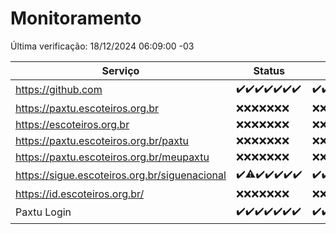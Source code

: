 # Monitoramento

Última verificação: 18/12/2024 06:09:00 -03

|Serviço|Status|Últimas 24h|
|---|---|---|
|https://github.com|<span title="2024-12-11: OK=23">✔️</span><span title="2024-12-12: OK=23">✔️</span><span title="2024-12-13: OK=23">✔️</span><span title="2024-12-14: OK=23">✔️</span><span title="2024-12-15: OK=23">✔️</span><span title="2024-12-16: OK=23">✔️</span><span title="2024-12-17: OK=8">✔️</span>|<span title="17/12/2024 06:09:00 -03 : 200">✔️</span><span title="17/12/2024 07:09:00 -03 : 200">✔️</span><span title="17/12/2024 08:07:00 -03 : 200">✔️</span><span title="17/12/2024 09:16:00 -03 : 200">✔️</span><span title="17/12/2024 10:21:00 -03 : 200">✔️</span><span title="17/12/2024 11:09:00 -03 : 200">✔️</span><span title="17/12/2024 12:09:00 -03 : 200">✔️</span><span title="17/12/2024 13:11:00 -03 : 200">✔️</span><span title="17/12/2024 14:08:00 -03 : 200">✔️</span><span title="17/12/2024 15:12:00 -03 : 200">✔️</span><span title="17/12/2024 16:07:00 -03 : 200">✔️</span><span title="17/12/2024 17:09:00 -03 : 200">✔️</span><span title="17/12/2024 18:06:00 -03 : 200">✔️</span><span title="17/12/2024 19:08:00 -03 : 200">✔️</span><span title="17/12/2024 20:08:00 -03 : 200">✔️</span><span title="17/12/2024 21:42:00 -03 : 200">✔️</span><span title="17/12/2024 23:16:00 -03 : 200">✔️</span><span title="18/12/2024 00:20:00 -03 : 200">✔️</span><span title="18/12/2024 01:10:00 -03 : 200">✔️</span><span title="18/12/2024 02:09:00 -03 : 200">✔️</span><span title="18/12/2024 03:12:00 -03 : 200">✔️</span><span title="18/12/2024 04:08:00 -03 : 200">✔️</span><span title="18/12/2024 05:12:00 -03 : 200">✔️</span><span title="18/12/2024 06:09:00 -03 : 200">✔️</span>|
|https://paxtu.escoteiros.org.br|<span title="2024-12-11: Falhas=23">❌</span><span title="2024-12-12: Falhas=23">❌</span><span title="2024-12-13: Falhas=23">❌</span><span title="2024-12-14: Falhas=23">❌</span><span title="2024-12-15: Falhas=23">❌</span><span title="2024-12-16: Falhas=23">❌</span><span title="2024-12-17: Falhas=8">❌</span>|<span title="17/12/2024 06:09:00 -03 : 403">❌</span><span title="17/12/2024 07:09:00 -03 : 403">❌</span><span title="17/12/2024 08:07:00 -03 : 403">❌</span><span title="17/12/2024 09:16:00 -03 : 403">❌</span><span title="17/12/2024 10:21:00 -03 : 403">❌</span><span title="17/12/2024 11:09:00 -03 : 403">❌</span><span title="17/12/2024 12:09:00 -03 : 403">❌</span><span title="17/12/2024 13:11:00 -03 : 403">❌</span><span title="17/12/2024 14:08:00 -03 : 403">❌</span><span title="17/12/2024 15:12:00 -03 : 403">❌</span><span title="17/12/2024 16:07:00 -03 : 403">❌</span><span title="17/12/2024 17:09:00 -03 : 403">❌</span><span title="17/12/2024 18:06:00 -03 : 403">❌</span><span title="17/12/2024 19:08:00 -03 : 403">❌</span><span title="17/12/2024 20:08:00 -03 : 403">❌</span><span title="17/12/2024 21:42:00 -03 : 403">❌</span><span title="17/12/2024 23:16:00 -03 : 403">❌</span><span title="18/12/2024 00:20:00 -03 : 403">❌</span><span title="18/12/2024 01:10:00 -03 : 403">❌</span><span title="18/12/2024 02:09:00 -03 : 403">❌</span><span title="18/12/2024 03:12:00 -03 : 403">❌</span><span title="18/12/2024 04:08:00 -03 : 403">❌</span><span title="18/12/2024 05:12:00 -03 : 403">❌</span><span title="18/12/2024 06:09:00 -03 : 403">❌</span>|
|https://escoteiros.org.br|<span title="2024-12-11: Falhas=23">❌</span><span title="2024-12-12: Falhas=23">❌</span><span title="2024-12-13: Falhas=23">❌</span><span title="2024-12-14: Falhas=23">❌</span><span title="2024-12-15: Falhas=23">❌</span><span title="2024-12-16: Falhas=23">❌</span><span title="2024-12-17: Falhas=8">❌</span>|<span title="17/12/2024 06:09:00 -03 : 403">❌</span><span title="17/12/2024 07:09:00 -03 : 403">❌</span><span title="17/12/2024 08:07:00 -03 : 403">❌</span><span title="17/12/2024 09:16:00 -03 : 403">❌</span><span title="17/12/2024 10:21:00 -03 : 403">❌</span><span title="17/12/2024 11:09:00 -03 : 403">❌</span><span title="17/12/2024 12:09:00 -03 : 403">❌</span><span title="17/12/2024 13:11:00 -03 : 403">❌</span><span title="17/12/2024 14:08:00 -03 : 403">❌</span><span title="17/12/2024 15:12:00 -03 : 403">❌</span><span title="17/12/2024 16:07:00 -03 : 403">❌</span><span title="17/12/2024 17:09:00 -03 : 403">❌</span><span title="17/12/2024 18:06:00 -03 : 403">❌</span><span title="17/12/2024 19:08:00 -03 : 403">❌</span><span title="17/12/2024 20:08:00 -03 : 403">❌</span><span title="17/12/2024 21:42:00 -03 : 403">❌</span><span title="17/12/2024 23:16:00 -03 : 403">❌</span><span title="18/12/2024 00:20:00 -03 : 403">❌</span><span title="18/12/2024 01:10:00 -03 : 403">❌</span><span title="18/12/2024 02:09:00 -03 : 403">❌</span><span title="18/12/2024 03:12:00 -03 : 403">❌</span><span title="18/12/2024 04:08:00 -03 : 403">❌</span><span title="18/12/2024 05:12:00 -03 : 403">❌</span><span title="18/12/2024 06:09:00 -03 : 403">❌</span>|
|https://paxtu.escoteiros.org.br/paxtu|<span title="2024-12-11: Falhas=23">❌</span><span title="2024-12-12: Falhas=23">❌</span><span title="2024-12-13: Falhas=23">❌</span><span title="2024-12-14: Falhas=23">❌</span><span title="2024-12-15: Falhas=23">❌</span><span title="2024-12-16: Falhas=23">❌</span><span title="2024-12-17: Falhas=8">❌</span>|<span title="17/12/2024 06:09:00 -03 : 403">❌</span><span title="17/12/2024 07:09:00 -03 : 403">❌</span><span title="17/12/2024 08:07:00 -03 : 403">❌</span><span title="17/12/2024 09:16:00 -03 : 403">❌</span><span title="17/12/2024 10:21:00 -03 : 403">❌</span><span title="17/12/2024 11:09:00 -03 : 403">❌</span><span title="17/12/2024 12:09:00 -03 : 403">❌</span><span title="17/12/2024 13:11:00 -03 : 403">❌</span><span title="17/12/2024 14:08:00 -03 : 403">❌</span><span title="17/12/2024 15:12:00 -03 : 403">❌</span><span title="17/12/2024 16:07:00 -03 : 403">❌</span><span title="17/12/2024 17:09:00 -03 : 403">❌</span><span title="17/12/2024 18:06:00 -03 : 403">❌</span><span title="17/12/2024 19:08:00 -03 : 403">❌</span><span title="17/12/2024 20:08:00 -03 : 403">❌</span><span title="17/12/2024 21:42:00 -03 : 403">❌</span><span title="17/12/2024 23:16:00 -03 : 403">❌</span><span title="18/12/2024 00:20:00 -03 : 403">❌</span><span title="18/12/2024 01:10:00 -03 : 403">❌</span><span title="18/12/2024 02:09:00 -03 : 403">❌</span><span title="18/12/2024 03:12:00 -03 : 403">❌</span><span title="18/12/2024 04:08:00 -03 : 403">❌</span><span title="18/12/2024 05:12:00 -03 : 403">❌</span><span title="18/12/2024 06:09:00 -03 : 403">❌</span>|
|https://paxtu.escoteiros.org.br/meupaxtu|<span title="2024-12-11: Falhas=23">❌</span><span title="2024-12-12: Falhas=23">❌</span><span title="2024-12-13: Falhas=23">❌</span><span title="2024-12-14: Falhas=23">❌</span><span title="2024-12-15: Falhas=23">❌</span><span title="2024-12-16: Falhas=23">❌</span><span title="2024-12-17: Falhas=8">❌</span>|<span title="17/12/2024 06:09:00 -03 : 403">❌</span><span title="17/12/2024 07:09:00 -03 : 403">❌</span><span title="17/12/2024 08:07:00 -03 : 403">❌</span><span title="17/12/2024 09:16:00 -03 : 403">❌</span><span title="17/12/2024 10:21:00 -03 : 403">❌</span><span title="17/12/2024 11:09:00 -03 : 403">❌</span><span title="17/12/2024 12:09:00 -03 : 403">❌</span><span title="17/12/2024 13:11:00 -03 : 403">❌</span><span title="17/12/2024 14:08:00 -03 : 403">❌</span><span title="17/12/2024 15:12:00 -03 : 403">❌</span><span title="17/12/2024 16:07:00 -03 : 403">❌</span><span title="17/12/2024 17:09:00 -03 : 403">❌</span><span title="17/12/2024 18:06:00 -03 : 403">❌</span><span title="17/12/2024 19:08:00 -03 : 403">❌</span><span title="17/12/2024 20:08:00 -03 : 403">❌</span><span title="17/12/2024 21:42:00 -03 : 403">❌</span><span title="17/12/2024 23:16:00 -03 : 403">❌</span><span title="18/12/2024 00:20:00 -03 : 403">❌</span><span title="18/12/2024 01:10:00 -03 : 403">❌</span><span title="18/12/2024 02:09:00 -03 : 403">❌</span><span title="18/12/2024 03:12:00 -03 : 403">❌</span><span title="18/12/2024 04:08:00 -03 : 403">❌</span><span title="18/12/2024 05:12:00 -03 : 403">❌</span><span title="18/12/2024 06:09:00 -03 : 403">❌</span>|
|https://sigue.escoteiros.org.br/siguenacional|<span title="2024-12-11: OK=23">✔️</span><span title="2024-12-12: OK=21, Falhas=2">⚠️</span><span title="2024-12-13: OK=23">✔️</span><span title="2024-12-14: OK=23">✔️</span><span title="2024-12-15: OK=23">✔️</span><span title="2024-12-16: OK=23">✔️</span><span title="2024-12-17: OK=8">✔️</span>|<span title="17/12/2024 06:09:00 -03 : 200">✔️</span><span title="17/12/2024 07:09:00 -03 : 200">✔️</span><span title="17/12/2024 08:07:00 -03 : 200">✔️</span><span title="17/12/2024 09:16:00 -03 : 200">✔️</span><span title="17/12/2024 10:21:00 -03 : 200">✔️</span><span title="17/12/2024 11:09:00 -03 : 200">✔️</span><span title="17/12/2024 12:09:00 -03 : 200">✔️</span><span title="17/12/2024 13:11:00 -03 : 200">✔️</span><span title="17/12/2024 14:08:00 -03 : 200">✔️</span><span title="17/12/2024 15:12:00 -03 : 200">✔️</span><span title="17/12/2024 16:07:00 -03 : 200">✔️</span><span title="17/12/2024 17:09:00 -03 : 200">✔️</span><span title="17/12/2024 18:06:00 -03 : 200">✔️</span><span title="17/12/2024 19:08:00 -03 : 200">✔️</span><span title="17/12/2024 20:08:00 -03 : 200">✔️</span><span title="17/12/2024 21:42:00 -03 : 200">✔️</span><span title="17/12/2024 23:16:00 -03 : 200">✔️</span><span title="18/12/2024 00:20:00 -03 : 200">✔️</span><span title="18/12/2024 01:10:00 -03 : 200">✔️</span><span title="18/12/2024 02:09:00 -03 : 200">✔️</span><span title="18/12/2024 03:12:00 -03 : 200">✔️</span><span title="18/12/2024 04:08:00 -03 : 200">✔️</span><span title="18/12/2024 05:12:00 -03 : 200">✔️</span><span title="18/12/2024 06:09:00 -03 : 200">✔️</span>|
|https://id.escoteiros.org.br/|<span title="2024-12-11: Falhas=23">❌</span><span title="2024-12-12: Falhas=23">❌</span><span title="2024-12-13: Falhas=23">❌</span><span title="2024-12-14: Falhas=23">❌</span><span title="2024-12-15: Falhas=23">❌</span><span title="2024-12-16: Falhas=23">❌</span><span title="2024-12-17: Falhas=8">❌</span>|<span title="17/12/2024 06:09:00 -03 : 403">❌</span><span title="17/12/2024 07:09:00 -03 : 403">❌</span><span title="17/12/2024 08:07:00 -03 : 403">❌</span><span title="17/12/2024 09:16:00 -03 : 403">❌</span><span title="17/12/2024 10:21:00 -03 : 403">❌</span><span title="17/12/2024 11:09:00 -03 : 403">❌</span><span title="17/12/2024 12:09:00 -03 : 403">❌</span><span title="17/12/2024 13:11:00 -03 : 403">❌</span><span title="17/12/2024 14:08:00 -03 : 403">❌</span><span title="17/12/2024 15:12:00 -03 : 403">❌</span><span title="17/12/2024 16:07:00 -03 : 403">❌</span><span title="17/12/2024 17:09:00 -03 : 403">❌</span><span title="17/12/2024 18:06:00 -03 : 403">❌</span><span title="17/12/2024 19:08:00 -03 : 403">❌</span><span title="17/12/2024 20:08:00 -03 : 403">❌</span><span title="17/12/2024 21:42:00 -03 : 403">❌</span><span title="17/12/2024 23:16:00 -03 : 403">❌</span><span title="18/12/2024 00:21:00 -03 : 403">❌</span><span title="18/12/2024 01:10:00 -03 : 403">❌</span><span title="18/12/2024 02:09:00 -03 : 403">❌</span><span title="18/12/2024 03:12:00 -03 : 403">❌</span><span title="18/12/2024 04:08:00 -03 : 403">❌</span><span title="18/12/2024 05:12:00 -03 : 403">❌</span><span title="18/12/2024 06:09:00 -03 : 403">❌</span>|
|Paxtu Login|<span title="2024-12-11: OK=23">✔️</span><span title="2024-12-12: OK=23">✔️</span><span title="2024-12-13: OK=23">✔️</span><span title="2024-12-14: OK=23">✔️</span><span title="2024-12-15: OK=23">✔️</span><span title="2024-12-16: OK=23">✔️</span><span title="2024-12-17: OK=8">✔️</span>|<span title="17/12/2024 06:09:00 -03 : 200">✔️</span><span title="17/12/2024 07:09:00 -03 : 200">✔️</span><span title="17/12/2024 08:07:00 -03 : 200">✔️</span><span title="17/12/2024 09:16:00 -03 : 200">✔️</span><span title="17/12/2024 10:21:00 -03 : 200">✔️</span><span title="17/12/2024 11:09:00 -03 : 200">✔️</span><span title="17/12/2024 12:09:00 -03 : 200">✔️</span><span title="17/12/2024 13:11:00 -03 : 200">✔️</span><span title="17/12/2024 14:08:00 -03 : 200">✔️</span><span title="17/12/2024 15:12:00 -03 : 200">✔️</span><span title="17/12/2024 16:07:00 -03 : 200">✔️</span><span title="17/12/2024 17:09:00 -03 : 200">✔️</span><span title="17/12/2024 18:06:00 -03 : 200">✔️</span><span title="17/12/2024 19:08:00 -03 : 200">✔️</span><span title="17/12/2024 20:08:00 -03 : 200">✔️</span><span title="17/12/2024 21:42:00 -03 : 200">✔️</span><span title="17/12/2024 23:16:00 -03 : 200">✔️</span><span title="18/12/2024 00:21:00 -03 : 200">✔️</span><span title="18/12/2024 01:10:00 -03 : 200">✔️</span><span title="18/12/2024 02:09:00 -03 : 200">✔️</span><span title="18/12/2024 03:12:00 -03 : 200">✔️</span><span title="18/12/2024 04:08:00 -03 : 200">✔️</span><span title="18/12/2024 05:12:00 -03 : 200">✔️</span><span title="18/12/2024 06:09:00 -03 : 200">✔️</span>|
